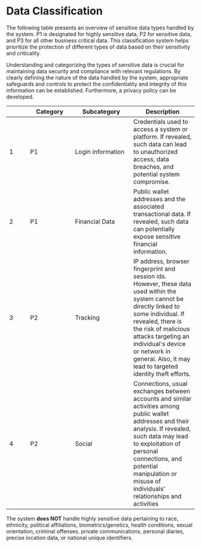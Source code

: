 # Data Classification

The following table presents an overview of sensitive data types handled by the system. P1 is designated for highly sensitive data, P2 for sensitive data, and P3 for all other business critical data. This classification system helps prioritize the protection of different types of data based on their sensitivity and criticality.

Understanding and categorizing the types of sensitive data is crucial for maintaining data security and compliance with relevant regulations. By clearly defining the nature of the data handled by the system, appropriate safeguards and controls to protect the confidentiality and integrity of this information can be established. Furthermore, a privacy policy can be developed.

<table><thead><tr><th width="40"></th><th width="104">Category</th><th width="140">Subcategory</th><th>Description</th></tr></thead><tbody><tr><td>1</td><td>P1</td><td>Login information</td><td>Credentials used to access a system or platform. If revealed, such data can lead to unauthorized access, data breaches, and potential system compromise.</td></tr><tr><td>2</td><td>P1</td><td>Financial Data</td><td>Public wallet addresses and the associated transactional data. If revealed, such data can potentially expose sensitive financial information.</td></tr><tr><td>3</td><td>P2</td><td>Tracking</td><td>IP address, browser fingerprint and session ids. However, these data used within the system cannot be directly linked to some individual. If revealed, there is the risk of malicious attacks targeting an individual's device or network in general. Also, it may lead to targeted identity theft efforts.</td></tr><tr><td>4</td><td>P2</td><td>Social</td><td>Connections, usual exchanges between accounts and similar activities among public wallet addresses and their analysis. If revealed, such data may lead to exploitation of personal connections, and potential manipulation or misuse of individuals' relationships and activities</td></tr></tbody></table>

The system **does NOT** handle highly sensitive data pertaining to race, ethnicity, political affiliations, biometrics/genetics, health conditions, sexual orientation, criminal offenses, private communications, personal diaries, precise location data, or national unique identifiers.
